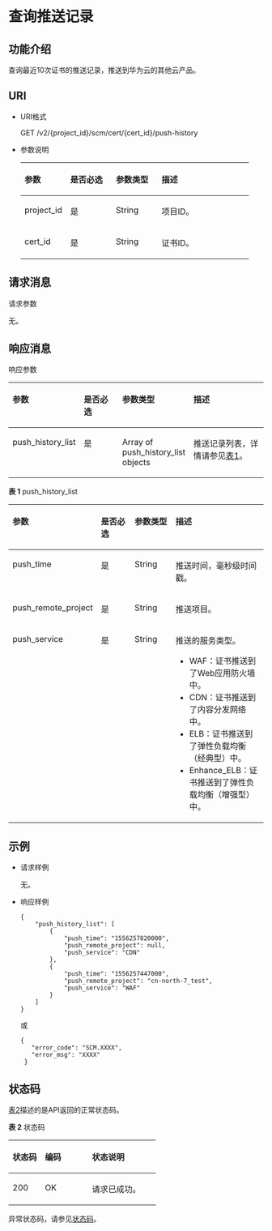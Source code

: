 # 查询推送记录<a name="ZH-CN_TOPIC_0182547599"></a>

## 功能介绍<a name="section37533920154934"></a>

查询最近10次证书的推送记录，推送到华为云的其他云产品。

## URI<a name="section37627629154934"></a>

-   URI格式

    GET /v2/\{project\_id\}/scm/cert/\{cert\_id\}/push-history

-   参数说明

    <a name="table38759358154934"></a>
    <table><thead align="left"><tr id="row60644171154934"><th class="cellrowborder" valign="top" width="20%" id="mcps1.1.5.1.1"><p id="p13230838154934"><a name="p13230838154934"></a><a name="p13230838154934"></a>参数</p>
    </th>
    <th class="cellrowborder" valign="top" width="20%" id="mcps1.1.5.1.2"><p id="p5794640174512"><a name="p5794640174512"></a><a name="p5794640174512"></a>是否必选</p>
    </th>
    <th class="cellrowborder" valign="top" width="20%" id="mcps1.1.5.1.3"><p id="p189631837204516"><a name="p189631837204516"></a><a name="p189631837204516"></a>参数类型</p>
    </th>
    <th class="cellrowborder" valign="top" width="40%" id="mcps1.1.5.1.4"><p id="p11784586154934"><a name="p11784586154934"></a><a name="p11784586154934"></a>描述</p>
    </th>
    </tr>
    </thead>
    <tbody><tr id="row15027399154934"><td class="cellrowborder" valign="top" width="20%" headers="mcps1.1.5.1.1 "><p id="p9259788154934"><a name="p9259788154934"></a><a name="p9259788154934"></a>project_id</p>
    </td>
    <td class="cellrowborder" valign="top" width="20%" headers="mcps1.1.5.1.2 "><p id="p579474015451"><a name="p579474015451"></a><a name="p579474015451"></a>是</p>
    </td>
    <td class="cellrowborder" valign="top" width="20%" headers="mcps1.1.5.1.3 "><p id="p10963137174512"><a name="p10963137174512"></a><a name="p10963137174512"></a>String</p>
    </td>
    <td class="cellrowborder" valign="top" width="40%" headers="mcps1.1.5.1.4 "><p id="p5464351154934"><a name="p5464351154934"></a><a name="p5464351154934"></a>项目ID。</p>
    </td>
    </tr>
    <tr id="row989315217372"><td class="cellrowborder" valign="top" width="20%" headers="mcps1.1.5.1.1 "><p id="p2088412269205"><a name="p2088412269205"></a><a name="p2088412269205"></a>cert_id</p>
    </td>
    <td class="cellrowborder" valign="top" width="20%" headers="mcps1.1.5.1.2 "><p id="p8489144317201"><a name="p8489144317201"></a><a name="p8489144317201"></a>是</p>
    </td>
    <td class="cellrowborder" valign="top" width="20%" headers="mcps1.1.5.1.3 "><p id="p39631137174517"><a name="p39631137174517"></a><a name="p39631137174517"></a>String</p>
    </td>
    <td class="cellrowborder" valign="top" width="40%" headers="mcps1.1.5.1.4 "><p id="p088412615206"><a name="p088412615206"></a><a name="p088412615206"></a>证书ID。</p>
    </td>
    </tr>
    </tbody>
    </table>


## 请求消息<a name="section49179167154934"></a>

请求参数

无。

## 响应消息<a name="section35819930154934"></a>

响应参数

<a name="table15149133353815"></a>
<table><thead align="left"><tr id="row20149133143810"><th class="cellrowborder" valign="top" width="20%" id="mcps1.1.5.1.1"><p id="p137111138153819"><a name="p137111138153819"></a><a name="p137111138153819"></a>参数</p>
</th>
<th class="cellrowborder" valign="top" width="20%" id="mcps1.1.5.1.2"><p id="p91961251174511"><a name="p91961251174511"></a><a name="p91961251174511"></a>是否必选</p>
</th>
<th class="cellrowborder" valign="top" width="20%" id="mcps1.1.5.1.3"><p id="p721134811458"><a name="p721134811458"></a><a name="p721134811458"></a>参数类型</p>
</th>
<th class="cellrowborder" valign="top" width="40%" id="mcps1.1.5.1.4"><p id="p19711173817386"><a name="p19711173817386"></a><a name="p19711173817386"></a>描述</p>
</th>
</tr>
</thead>
<tbody><tr id="row71496336381"><td class="cellrowborder" valign="top" width="20%" headers="mcps1.1.5.1.1 "><p id="p1464253463816"><a name="p1464253463816"></a><a name="p1464253463816"></a>push_history_list</p>
</td>
<td class="cellrowborder" valign="top" width="20%" headers="mcps1.1.5.1.2 "><p id="p18196105104516"><a name="p18196105104516"></a><a name="p18196105104516"></a>是</p>
</td>
<td class="cellrowborder" valign="top" width="20%" headers="mcps1.1.5.1.3 "><p id="p1521124815450"><a name="p1521124815450"></a><a name="p1521124815450"></a>Array of push_history_list objects</p>
</td>
<td class="cellrowborder" valign="top" width="40%" headers="mcps1.1.5.1.4 "><p id="p1214923318387"><a name="p1214923318387"></a><a name="p1214923318387"></a>推送记录列表，详情请参见<a href="#table107974514427">表1</a>。</p>
</td>
</tr>
</tbody>
</table>

**表 1**  push\_history\_list

<a name="table107974514427"></a>
<table><thead align="left"><tr id="row17802045174211"><th class="cellrowborder" valign="top" width="20%" id="mcps1.2.5.1.1"><p id="p3941653104211"><a name="p3941653104211"></a><a name="p3941653104211"></a>参数</p>
</th>
<th class="cellrowborder" valign="top" width="20%" id="mcps1.2.5.1.2"><p id="p46341657154513"><a name="p46341657154513"></a><a name="p46341657154513"></a>是否必选</p>
</th>
<th class="cellrowborder" valign="top" width="20%" id="mcps1.2.5.1.3"><p id="p3918135464518"><a name="p3918135464518"></a><a name="p3918135464518"></a>参数类型</p>
</th>
<th class="cellrowborder" valign="top" width="40%" id="mcps1.2.5.1.4"><p id="p109411531427"><a name="p109411531427"></a><a name="p109411531427"></a>描述</p>
</th>
</tr>
</thead>
<tbody><tr id="row0807457429"><td class="cellrowborder" valign="top" width="20%" headers="mcps1.2.5.1.1 "><p id="p194114535424"><a name="p194114535424"></a><a name="p194114535424"></a>push_time</p>
</td>
<td class="cellrowborder" valign="top" width="20%" headers="mcps1.2.5.1.2 "><p id="p163415579450"><a name="p163415579450"></a><a name="p163415579450"></a>是</p>
</td>
<td class="cellrowborder" valign="top" width="20%" headers="mcps1.2.5.1.3 "><p id="p1491818547458"><a name="p1491818547458"></a><a name="p1491818547458"></a>String</p>
</td>
<td class="cellrowborder" valign="top" width="40%" headers="mcps1.2.5.1.4 "><p id="p79421453154214"><a name="p79421453154214"></a><a name="p79421453154214"></a>推送时间，毫秒级时间戳。</p>
</td>
</tr>
<tr id="row1280124574217"><td class="cellrowborder" valign="top" width="20%" headers="mcps1.2.5.1.1 "><p id="p1894215364214"><a name="p1894215364214"></a><a name="p1894215364214"></a>push_remote_project</p>
</td>
<td class="cellrowborder" valign="top" width="20%" headers="mcps1.2.5.1.2 "><p id="p4942353164220"><a name="p4942353164220"></a><a name="p4942353164220"></a>是</p>
</td>
<td class="cellrowborder" valign="top" width="20%" headers="mcps1.2.5.1.3 "><p id="p12918115494517"><a name="p12918115494517"></a><a name="p12918115494517"></a>String</p>
</td>
<td class="cellrowborder" valign="top" width="40%" headers="mcps1.2.5.1.4 "><p id="p159421953114212"><a name="p159421953114212"></a><a name="p159421953114212"></a>推送项目。</p>
</td>
</tr>
<tr id="row1080245194212"><td class="cellrowborder" valign="top" width="20%" headers="mcps1.2.5.1.1 "><p id="p13942155311426"><a name="p13942155311426"></a><a name="p13942155311426"></a>push_service</p>
</td>
<td class="cellrowborder" valign="top" width="20%" headers="mcps1.2.5.1.2 "><p id="p1994245317429"><a name="p1994245317429"></a><a name="p1994245317429"></a>是</p>
</td>
<td class="cellrowborder" valign="top" width="20%" headers="mcps1.2.5.1.3 "><p id="p1291855454516"><a name="p1291855454516"></a><a name="p1291855454516"></a>String</p>
</td>
<td class="cellrowborder" valign="top" width="40%" headers="mcps1.2.5.1.4 "><p id="p179422053114210"><a name="p179422053114210"></a><a name="p179422053114210"></a>推送的服务类型。</p>
<a name="ul494365314212"></a><a name="ul494365314212"></a><ul id="ul494365314212"><li>WAF：证书推送到了Web应用防火墙中。</li><li>CDN：证书推送到了内容分发网络中。</li><li>ELB：证书推送到了弹性负载均衡（经典型）中。</li><li>Enhance_ELB：证书推送到了弹性负载均衡（增强型）中。</li></ul>
</td>
</tr>
</tbody>
</table>

## 示例<a name="section16883113220574"></a>

-   请求样例

    无。

-   响应样例

    ```
    {
        "push_history_list": [
            {
                "push_time": "1556257820000",
                "push_remote_project": null,
                "push_service": "CDN"
            },
            {
                "push_time": "1556257447000",
                "push_remote_project": "cn-north-7_test",
                "push_service": "WAF"
            }
        ]
    }
    ```

    或

    ```
    { 
       "error_code": "SCM.XXXX",  
       "error_msg": "XXXX"   
     }
    ```


## 状态码<a name="section3454223421"></a>

[表2](#zh-cn_topic_0182547690_zh-cn_topic_0079615001_table20596071)描述的是API返回的正常状态码。

**表 2**  状态码

<a name="zh-cn_topic_0182547690_zh-cn_topic_0079615001_table20596071"></a>
<table><thead align="left"><tr id="zh-cn_topic_0182547690_zh-cn_topic_0079615001_row9746163"><th class="cellrowborder" valign="top" width="22%" id="mcps1.2.4.1.1"><p id="zh-cn_topic_0182547690_p57545694203043"><a name="zh-cn_topic_0182547690_p57545694203043"></a><a name="zh-cn_topic_0182547690_p57545694203043"></a>状态码</p>
</th>
<th class="cellrowborder" valign="top" width="32%" id="mcps1.2.4.1.2"><p id="zh-cn_topic_0182547690_p4531342288"><a name="zh-cn_topic_0182547690_p4531342288"></a><a name="zh-cn_topic_0182547690_p4531342288"></a>编码</p>
</th>
<th class="cellrowborder" valign="top" width="46%" id="mcps1.2.4.1.3"><p id="zh-cn_topic_0182547690_p30689603203043"><a name="zh-cn_topic_0182547690_p30689603203043"></a><a name="zh-cn_topic_0182547690_p30689603203043"></a>状态说明</p>
</th>
</tr>
</thead>
<tbody><tr id="zh-cn_topic_0182547690_zh-cn_topic_0079615001_row48621261"><td class="cellrowborder" valign="top" width="22%" headers="mcps1.2.4.1.1 "><p id="zh-cn_topic_0182547690_zh-cn_topic_0079615001_p46008046"><a name="zh-cn_topic_0182547690_zh-cn_topic_0079615001_p46008046"></a><a name="zh-cn_topic_0182547690_zh-cn_topic_0079615001_p46008046"></a>200</p>
</td>
<td class="cellrowborder" valign="top" width="32%" headers="mcps1.2.4.1.2 "><p id="zh-cn_topic_0182547690_p7538425819"><a name="zh-cn_topic_0182547690_p7538425819"></a><a name="zh-cn_topic_0182547690_p7538425819"></a>OK</p>
</td>
<td class="cellrowborder" valign="top" width="46%" headers="mcps1.2.4.1.3 "><p id="zh-cn_topic_0182547690_zh-cn_topic_0079615001_p35664277"><a name="zh-cn_topic_0182547690_zh-cn_topic_0079615001_p35664277"></a><a name="zh-cn_topic_0182547690_zh-cn_topic_0079615001_p35664277"></a>请求已成功。</p>
</td>
</tr>
</tbody>
</table>

异常状态码，请参见[状态码](状态码.md)。

